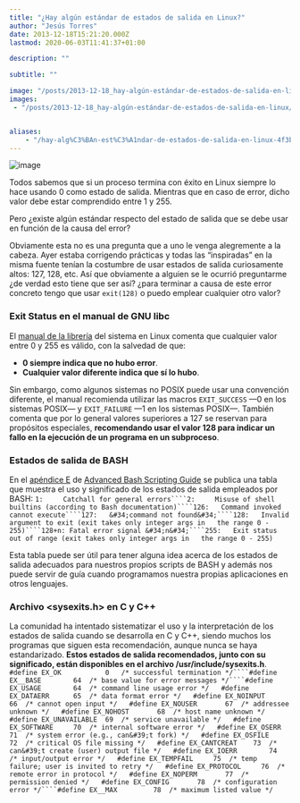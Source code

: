 ```yaml
---
title: "¿Hay algún estándar de estados de salida en Linux?"
author: "Jesús Torres"
date: 2013-12-18T15:21:20.000Z
lastmod: 2020-06-03T11:41:37+01:00

description: ""

subtitle: ""

image: "/posts/2013-12-18_hay-algún-estándar-de-estados-de-salida-en-linux/images/1.jpg" 
images:
 - "/posts/2013-12-18_hay-algún-estándar-de-estados-de-salida-en-linux/images/1.jpg" 


aliases:
    - "/hay-alg%C3%BAn-est%C3%A1ndar-de-estados-de-salida-en-linux-4f3b14be9a2d"
---
```


![image](/posts/2013-12-18_hay-algún-estándar-de-estados-de-salida-en-linux/images/1.jpg)

Todos sabemos que si un proceso termina con éxito en Linux siempre lo hace usando 0 como estado de salida. Mientras que en caso de error, dicho valor debe estar comprendido entre 1 y 255.

Pero ¿existe algún estándar respecto del estado de salida que se debe usar en función de la causa del error?

Obviamente esta no es una pregunta que a uno le venga alegremente a la cabeza. Ayer estaba corrigendo prácticas y todas las “inspiradas” en la misma fuente tenían la costumbre de usar estados de salida curiosamente altos: 127, 128, etc. Así que obviamente a alguien se le ocurrió preguntarme ¿de verdad esto tiene que ser así? ¿para terminar a causa de este error concreto tengo que usar `exit(128)` o puedo emplear cualquier otro valor?

### Exit Status en el manual de GNU libc

El [manual de la librería](http://www.gnu.org/software/libc/manual/html_node/Exit-Status.html) del sistema en Linux comenta que cualquier valor entre 0 y 255 es válido, con la salvedad de que:

*   **0 siempre indica que no hubo error**.
*   **Cualquier valor diferente indica que sí lo hubo**.

Sin embargo, como algunos sistemas no POSIX puede usar una convención diferente, el manual recomienda utilizar las macros `EXIT_SUCCESS` —0 en los sistemas POSIX— y `EXIT_FAILURE` —1 en los sistemas POSIX—. También comenta que por lo general valores superiores a 127 se reservan para propósitos especiales, **recomendando usar el valor 128 para indicar un fallo en la ejecución de un programa en un subproceso**.

### Estados de salida de BASH

En el [apéndice E](http://tldp.org/LDP/abs/html/exitcodes.html) de [Advanced Bash Scripting Guide](http://tldp.org/LDP/abs/html/) se publica una tabla que muestra el uso y significado de los estados de salida empleados por BASH:
``1:     Catchall for general errors````2:     Misuse of shell builtins (according to Bash documentation)````126:   Command invoked cannot execute````127:   &#34;command not found&#34;````128:   Invalid argument to exit (exit takes only integer args in  
       the range 0 - 255)````128+n: Fatal error signal &#34;n&#34;````255:   Exit status out of range (exit takes only integer args in  
       the range 0 - 255)``

Esta tabla puede ser útil para tener alguna idea acerca de los estados de salida adecuados para nuestros propios scripts de BASH y además nos puede servir de guía cuando programamos nuestra propias aplicaciones en otros lenguajes.

### Archivo &lt;sysexits.h&gt; en C y C++

La comunidad ha intentado sistematizar el uso y la interpretación de los estados de salida cuando se desarrolla en C y C++, siendo muchos los programas que siguen esta recomendación, aunque nunca se haya estandarizado. **Estos estados de salida recomendados, junto con su significado, están disponibles en el archivo /usr/include/sysexits.h**.
``#define EX_OK           0   /* successful termination */````#define EX__BASE        64  /* base value for error messages */````#define EX_USAGE        64  /* command line usage error */  
#define EX_DATAERR      65  /* data format error */  
#define EX_NOINPUT      66  /* cannot open input */  
#define EX_NOUSER       67  /* addressee unknown */  
#define EX_NOHOST       68  /* host name unknown */  
#define EX_UNAVAILABLE  69  /* service unavailable */  
#define EX_SOFTWARE     70  /* internal software error */  
#define EX_OSERR        71  /* system error (e.g., can&#39;t fork) */  
#define EX_OSFILE       72  /* critical OS file missing */  
#define EX_CANTCREAT    73  /* can&#39;t create (user) output file */  
#define EX_IOERR        74  /* input/output error */  
#define EX_TEMPFAIL     75  /* temp failure; user is invited to retry */  
#define EX_PROTOCOL     76  /* remote error in protocol */  
#define EX_NOPERM       77  /* permission denied */  
#define EX_CONFIG       78  /* configuration error */````#define EX__MAX         78  /* maximum listed value */``
